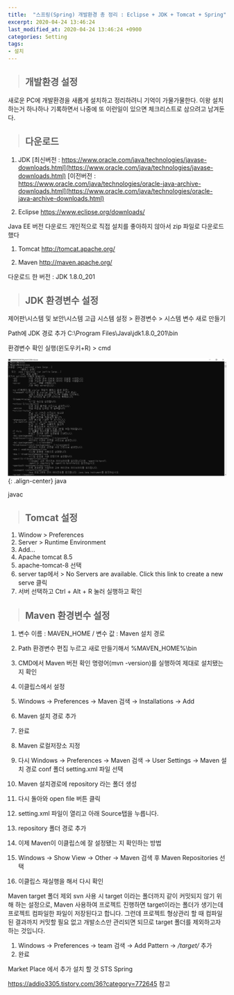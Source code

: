 ```yaml
---
title:  "스프링(Spring) 개발환경 총 정리 : Eclipse + JDK + Tomcat + Spring"
excerpt: 2020-04-24 13:46:24
last_modified_at: 2020-04-24 13:46:24 +0900
categories: Setting
tags:
- 설치
---
```


>## 개발환경 설정

새로운 PC에 개발환경을 새롭게 설치하고 정리하려니 기억이 가물가물한다. 이왕 설치하는거 하나하나 기록하면서 나중에 또 이런일이 있으면 체크리스트로 삼으려고 남겨둔다.


>## 다운로드

1. JDK
[최신버전 : https://www.oracle.com/java/technologies/javase-downloads.html](https://www.oracle.com/java/technologies/javase-downloads.html)
[이전버전 : https://www.oracle.com/java/technologies/oracle-java-archive-downloads.html](https://www.oracle.com/java/technologies/oracle-java-archive-downloads.html)

1. Eclipse
https://www.eclipse.org/downloads/

Java EE 버전 다운로드
개인적으로 직접 설치를 좋아하지 않아서 zip 파일로 다운로드했다


1. Tomcat
http://tomcat.apache.org/


1. Maven
http://maven.apache.org/

다운로드 한 버전 : JDK 1.8.0_201


>## JDK 환경변수 설정


제어판\시스템 및 보안\시스템
고급 시스템 설정 > 환경변수 > 시스템 변수 새로 만들기

Path에 JDK 경로 추가
C:\Program Files\Java\jdk1.8.0_201\bin

환경변수 확인
실행(윈도우키+R) > cmd

![](/assets/images/set/set_02.JPG){: .align-center}
java

javac


>## Tomcat 설정

1. Window > Preferences
1. Server > Runtime Environment
1. Add...
1. Apache tomcat 8.5
1. apache-tomcat-8 선택
1. server tap에서 > No Servers are available. Click this link to create a new serve 클릭
1. 서버 선택하고 Ctrl + Alt + R 눌러 실행하고 확인

>## Maven 환경변수 설정

1. 변수 이름 : MAVEN_HOME / 변수 값 : Maven 설치 경로
1. Path 환경변수 편집 누르고 새로 만들기해서 %MAVEN_HOME%\bin
1. CMD에서 Maven 버전 확인 명령어(mvn -version)를 실행하여 제대로 설치됐는지 확인
1. 이클립스에서 설정
1. Windows → Preferences → Maven 검색 → Installations → Add
1. Maven 설치 경로 추가
1. 완료


1. Maven 로컬저장소 지정
1. 다시 Windows → Preferences → Maven 검색 → User Settings → Maven 설치 경로 conf 폴더 setting.xml 파일 선택
1. Maven 설치경로에 repository 라는 폴더 생성
1. 다시 돌아와 open file 버튼 클릭
1. setting.xml 파일이 열리고 아래 Source탭을 누릅니다.
1. <localRepository> repository 폴더 경로 </localRepository> 추가
1. 이제 Maven이 이클립스에 잘 설정됐는 지 확인하는 방법
1. Windows → Show View → Other → Maven 검색 후 Maven Repositories 선택
1. 이클립스 재실행을 해서 다시 확인


Maven target 폴더 제외
svn 사용 시 target 이라는 폴더까지 같이 커밋되지 않기 위해 하는 설정으로, Maven 사용하여 프로젝트 진행하면 target이라는 폴더가 생기는데 프로젝트 컴파일한 파일이 저장된다고 합니다. 그런데 프로젝트 형상관리 할 때 컴파일된 결과까지 커밋할 필요 없고 개발소스만 관리되면 되므로 target 폴더를 제외하고자 하는 것입니다.

1. Windows → Preferences → team 검색 → Add Pattern → */target/* 추가
2. 완료


Market Place 에서 추가 설치 할 것
STS Spring


https://addio3305.tistory.com/36?category=772645 참고

